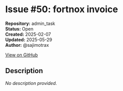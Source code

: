 # Issue #50: fortnox invoice

**Repository:** admin_task  
**Status:** Open  
**Created:** 2025-02-07  
**Updated:** 2025-05-29  
**Author:** @sajimotrax  

[View on GitHub](https://github.com/Simtestlab/admin_task/issues/50)

## Description

*No description provided.*